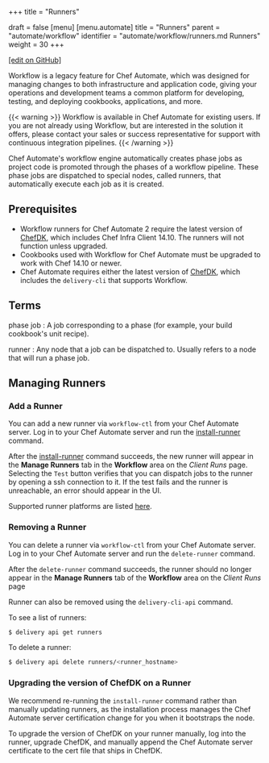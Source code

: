  +++
title = "Runners"

draft = false
[menu]
  [menu.automate]
    title = "Runners"
    parent = "automate/workflow"
    identifier = "automate/workflow/runners.md Runners"
    weight = 30
+++

[\[edit on GitHub\]](https://github.com/chef/automate/blob/master/components/docs-chef-io/content/automate/runners.md)

Workflow is a legacy feature for Chef Automate, which was designed for managing changes to both infrastructure and application code, giving your operations and development teams a common platform for developing, testing, and deploying cookbooks, applications, and more.

{{< warning >}}
Workflow is available in Chef Automate for existing users. If you are not already using Workflow, but are interested in the solution it offers, please contact your sales or success representative for support with continuous integration pipelines.
{{< /warning >}}

Chef Automate's workflow engine automatically creates phase jobs as project code is promoted through the phases of a workflow pipeline. These phase jobs are dispatched to special nodes, called runners, that automatically execute each job as it is created.

## Prerequisites

* Workflow runners for Chef Automate 2 require the latest version of [ChefDK](https://downloads.chef.io/chefdk/3.7.23), which includes Chef Infra Client 14.10. The runners will not function unless upgraded.
* Cookbooks used with Workflow for Chef Automate must be upgraded to work with Chef 14.10 or newer.
* Chef Automate requires either the latest version of [ChefDK](https://downloads.chef.io/chefdk/3.7.23), which includes the `delivery-cli` that supports Workflow.

## Terms

phase job
: A job corresponding to a phase (for example, your build cookbook's unit recipe).

runner
: Any node that a job can be dispatched to. Usually refers to a node that will run a phase job.

## Managing Runners

### Add a Runner

You can add a new runner via `workflow-ctl` from your Chef Automate server. Log in to your Chef Automate server and run the [install-runner](/ctl_automate_server.html#install-runner) command.

After the [install-runner](/ctl_automate_server.html#install-runner) command succeeds, the new runner will appear in the **Manage Runners** tab in the **Workflow** area on the _Client Runs_ page. Selecting  the `Test` button verifies that you can dispatch jobs to the runner by opening a ssh connection to it. If the test fails and the runner is unreachable, an error should appear in the UI.

Supported runner platforms are listed [here](https://docs.chef.io/platforms/#chef-automate-job-runners).

### Removing a Runner

You can delete a runner via `workflow-ctl` from your Chef Automate server. Log in to your Chef Automate server and run the `delete-runner` command.

After the `delete-runner` command succeeds, the runner should no longer appear in the **Manage Runners** tab of the **Workflow** area on the _Client Runs_ page

Runner can also be removed using the `delivery-cli-api` command.

To see a list of runners:

```bash
$ delivery api get runners
```

To delete a runner:

```bash
$ delivery api delete runners/<runner_hostname>
```

### Upgrading the version of ChefDK on a Runner

We recommend re-running the `install-runner` command rather than manually updating runners, as the installation process manages the Chef Automate server certification change for you when it bootstraps the node.

To upgrade the version of ChefDK on your runner manually, log into the runner, upgrade ChefDK, and manually append the Chef Automate server certificate to the cert file that ships in ChefDK.

